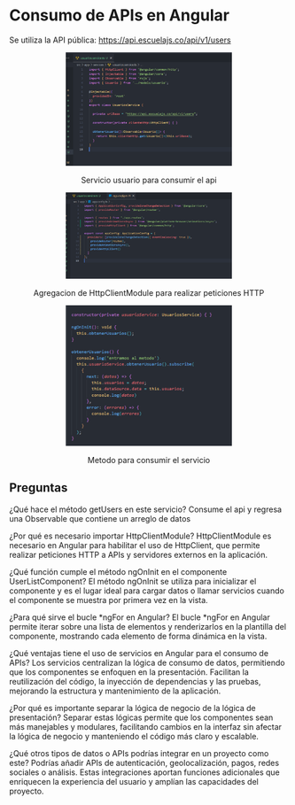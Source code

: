 # Consumo de APIs en Angular

Se utiliza la API pública: https://api.escuelajs.co/api/v1/users

<div align='center'>
    <img  src="src/assets/img-reporte/img1.png" width="300">
    <p>Servicio usuario para consumir el api</p>
</div>

<div align='center'>
    <img  src="src/assets/img-reporte/img2.png" width="300">
    <p>Agregacion de HttpClientModule para realizar peticiones HTTP</p>
</div>

<div align='center'>
    <img  src="src/assets/img-reporte/img3.png" width="300">
    <p>Metodo para consumir el servicio</p>
</div>

## Preguntas

¿Qué hace el método getUsers en este servicio?
Consume el api y regresa una Observable que contiene un arreglo de datos

¿Por qué es necesario importar HttpClientModule?
HttpClientModule es necesario en Angular para habilitar el uso de HttpClient, que permite realizar peticiones HTTP a APIs y servidores externos en la aplicación.

¿Qué función cumple el método ngOnInit en el componente UserListComponent?
El método ngOnInit se utiliza para inicializar el componente y es el lugar ideal para cargar datos o llamar servicios cuando el componente se muestra por primera vez en la vista.

¿Para qué sirve el bucle *ngFor en Angular?
El bucle *ngFor en Angular permite iterar sobre una lista de elementos y renderizarlos en la plantilla del componente, mostrando cada elemento de forma dinámica en la vista.

¿Qué ventajas tiene el uso de servicios en Angular para el consumo de APIs?
Los servicios centralizan la lógica de consumo de datos, permitiendo que los componentes se enfoquen en la presentación. Facilitan la reutilización del código, la inyección de dependencias y las pruebas, mejorando la estructura y mantenimiento de la aplicación.

¿Por qué es importante separar la lógica de negocio de la lógica de presentación?
Separar estas lógicas permite que los componentes sean más manejables y modulares, facilitando cambios en la interfaz sin afectar la lógica de negocio y manteniendo el código más claro y escalable.

¿Qué otros tipos de datos o APIs podrías integrar en un proyecto como este?
Podrías añadir APIs de autenticación, geolocalización, pagos, redes sociales o análisis. Estas integraciones aportan funciones adicionales que enriquecen la experiencia del usuario y amplían las capacidades del proyecto.
